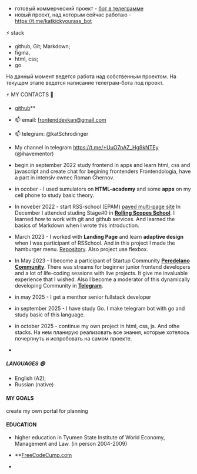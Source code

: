 - готовый коммерческий проект - [бот в телеграмме](https://t.me/vmomentepro_bot)
- новый проект, над которым сейчас работаю - https://t.me/katkickyourass_bot  

⚡ stack
- github, Git; Markdown;
- figma,
- html, css;
- go

На данный момент ведется работа над собственным проектом. 
На текущем этапе ведется написание телеграм-бота под проект. 


⚡ MY CONTACTS 💬
- [github](https://github.com/hellomagicworld)**
- 📫 email: frontenddevkan@gmail.com 
- 📫 telegram: @katSchrodinger
- My channel in telegram https://t.me/+UuO7nAZ_Hg9kNTEy (@ihavementor) 

- begin in september 2022 study frontend in apps and learn html, css and javascript and create chat for begining frontenders Frontendologia, have a part in intensiv ownec Roman Chernov. 
- in ocober  - I used sumulators on **HTML-academy** and some **apps** on my cell phone to study basic theory.
- In noveber 2022 - start RSS-school (EPAM) [payed multi-page site](https://doctorhomeopath.ru) In December I attended studing Stage#0 in **[Rolling Scopes School](https://rollingscopes.com/)**. I learned how to work with git and github services. And learned the basics of Markdown when I wrote this introduction.
- March 2023 - I worked with **Landing Page** and learn **adaptive design** when I was participant of RSSchool. And in this project I made the hamburger menu. [Repository](https://github.com/frontenddevkan/Landing). Also project use flexbox.
- In May 2023 - I become a participant of Startup Community **[Peredelano Community](https://t.me/+SFNoVxR6Nk85ZDYy)**. There was streams for beginner junior frontend developers and a lot of life-coding sessions with live projects. It give me invaluable experience that I wished.
Also I become a moderator of this dynamically developing Community in **[Telegram](https://t.me/+SFNoVxR6Nk85ZDYy)**.
- in may 2025 - I get a menthor senior fullstack developer
- in september 2025 - I have study Go. I make telegram bot with go and study basic of this language.
- in october 2025 - continue my own project in html, css, js. And othe stacks. На нем планирую реализовать все знания, которые хотелось почерпнуть и испробовать на самом проекте.
- 

##### LANGUAGES 😄
- English (A2);
- Russian (native)

#### MY GOALS

create my own portal for planning 

#### EDUCATION
- higher education in Tyumen State Institute of World Economy, Management and Law. (in person 2004-2009)

- **[FreeCodeCump.com](freeCodeCump.com)
- 
